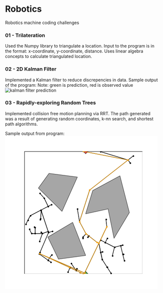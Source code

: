 # Robotics
Robotics machine coding challenges

### 01 - Trilateration
Used the Numpy library to triangulate a location.
Input to the program is in the format: x-coordinate, y-coordinate, distance.
Uses linear algebra concepts to calculate triangulated location.

### 02 - 2D Kalman Filter
Implemented a Kalman filter to reduce discrepencies in data.
Sample output of the program:
Note: green is prediction, red is observed value
![kalman filter prediction](https://github.com/kpedneka/Robotics/blob/master/02/Kalman_Filter.png?raw=true)

### 03 - Rapidly-exploring Random Trees
Implemented collision free motion planning via RRT. The path generated was a result of generating random coordinates, k-nn search, and shortest path algorithms.

Sample output from program:
![RRT result](https://github.com/kpedneka/Robotics/blob/master/03/figure_1.png?raw=true)